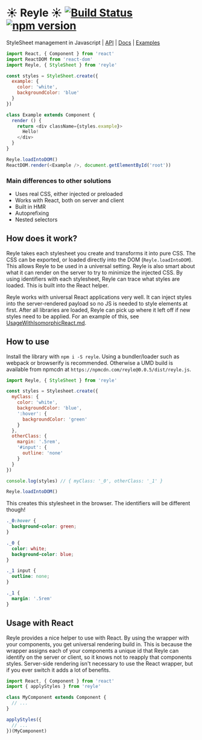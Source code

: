 # :sunny: Reyle :sunny: [![Build Status](https://travis-ci.org/rrdelaney/reyle.svg?branch=master)](https://travis-ci.org/rrdelaney/reyle) [![npm version](https://badge.fury.io/js/reyle.svg)](https://www.npmjs.com/package/reyle)

StyleSheet management in Javascript
| [API](https://github.com/rrdelaney/reyle/tree/master/docs/API.md)
| [Docs](https://github.com/rrdelaney/reyle/tree/master/docs)
| [Examples](https://github.com/rrdelaney/reyle/tree/master/examples)

```js
import React, { Component } from 'react'
import ReactDOM from 'react-dom'
import Reyle, { StyleSheet } from 'reyle'

const styles = StyleSheet.create({
  example: {
    color: 'white',
    backgroundColor: 'blue'
  }
})

class Example extends Component {
  render () {
    return <div className={styles.example}>
      Hello!
    </div>
  }
}

Reyle.loadIntoDOM()
ReactDOM.render(<Example />, document.getElementById('root'))
```

### Main differences to other solutions
- Uses real CSS, either injected or preloaded
- Works with React, both on server and client
- Built in HMR
- Autoprefixing
- Nested selectors

## How does it work?
Reyle takes each stylesheet you create and transforms it into pure CSS. The CSS can be exported,
or loaded directly into the DOM (`Reyle.loadIntoDOM`). This allows Reyle to be used in a universal
setting. Reyle is also smart about what it can render on the server to try to minimize the injected
CSS. By using identifiers with each stylesheet, Reyle can trace what styles are loaded. This is
built into the React helper.

Reyle works with universal React applications very well. It can inject styles into the server-rendered payload
so no JS is needed to style elements at first. After all libraries are loaded, Reyle can pick up where it left off
if new styles need to be applied. For an example of this, see [UsageWithIsomorphicReact.md](https://github.com/rrdelaney/reyle/blob/master/docs/UsageWithIsomorphicReact.md).

## How to use

Install the library with `npm i -S reyle`. Using a bundler/loader such as webpack or browserify is recommended.
Otherwise a UMD build is available from npmcdn at `https://npmcdn.com/reyle@0.0.5/dist/reyle.js`.

```js
import Reyle, { StyleSheet } from 'reyle'

const styles = Stylesheet.create({
  myClass: {
    color: 'white',
    backgroundColor: 'blue',
    ':hover': {
      backgroundColor: 'green'
    }
  },
  otherClass: {
    margin: '.5rem',
    '#input': {
      outline: 'none'
    }
  }
})

console.log(styles) // { myClass: '_0', otherClass: '_1' }

Reyle.loadIntoDOM()
```

This creates this stylesheet in the browser. The identifiers will be different though!

```css
._0:hover {
  background-color: green;
}

._0 {
  color: white;
  background-color: blue;
}

._1 input {
  outline: none;
}

._1 {
  margin: '.5rem'
}
```

## Usage with React

Reyle provides a nice helper to use with React. By using the wrapper with your components,
you get universal rendering build in. This is because the wrapper assigns each of your components
a unique id that Reyle can identify on the server or client, so it knows not to reapply that
components styles. Server-side rendering isn't necessary to use the React wrapper, but if you ever
switch it adds a lot of benefits.

```js
import React, { Component } from 'react'
import { applyStyles } from 'reyle'

class MyComponent extends Component {
  // ...
}

applyStyles({
  // ...
})(MyComponent)
```
